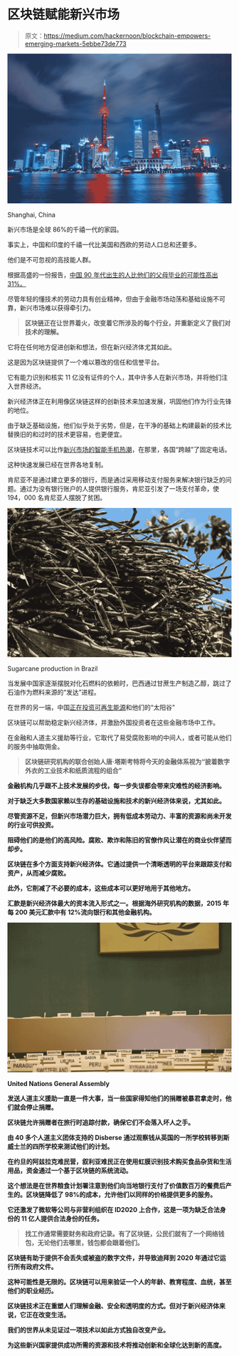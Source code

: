 # 区块链赋能新兴市场

> 原文：<https://medium.com/hackernoon/blockchain-empowers-emerging-markets-5ebbe73de773>

![](img/aeb422d7630d2ef84f0570d3bdebe07f.png)

Shanghai, China

新兴市场是全球 86%的千禧一代的家园。

事实上，中国和印度的千禧一代比美国和西欧的劳动人口总和还要多。

他们是不可忽视的高技能人群。

根据高盛的一份报告，[中国 90 年代出生的人比他们的父母毕业的可能性高出 31%。](https://seekingalpha.com/article/4131518-investing-emerging-millennial-boom)

尽管年轻的懂技术的劳动力具有创业精神，但由于金融市场动荡和基础设施不可靠，新兴市场难以获得牵引力。

> **区块链正在让世界着火，改变着它所涉及的每个行业，并重新定义了我们对技术的理解。**

它将在任何地方促进创新和想法，但在新兴经济体尤其如此。

这是因为区块链提供了一个难以篡改的信任和信誉平台。

它有能力识别和核实 11 亿没有证件的个人，其中许多人在新兴市场，并将他们注入世界经济。

新兴经济体正在利用像区块链这样的创新技术来加速发展，巩固他们作为行业先锋的地位。

由于缺乏基础设施，他们似乎处于劣势，但是，在干净的基础上构建最新的技术比替换旧的和过时的技术更容易，也更便宜。

区块链技术可以比作[新兴市场的智能手机热潮](https://www.mediatek.com/blog/emerging-markets-power-the-next-smartphone-boom)，在那里，各国“跨越”了固定电话。

这种快速发展已经在世界各地复制。

肯尼亚不是通过建立更多的银行，而是通过采用移动支付服务来解决银行缺乏的问题。通过为没有银行账户的人提供银行服务，肯尼亚引发了一场支付革命，使 194，000 名肯尼亚人摆脱了贫困。

![](img/098b10f79d6783e815254d53712f84a3.png)

Sugarcane production in Brazil

当发展中国家逐渐摆脱对化石燃料的依赖时，巴西通过甘蔗生产制造乙醇，跳过了石油作为燃料来源的“发达”进程。

在世界的另一端，中国[正在投资可再生能源](https://www.scientificamerican.com/article/solution-to-energy-and-climate-crises-in-game-of-leapfrog/)和他们的“太阳谷”

区块链可以帮助稳定新兴经济体，并激励外国投资者在这些金融市场中工作。

在金融和人道主义援助等行业，它取代了易受腐败影响的中间人，或者可能从他们的服务中抽取佣金。

> **区块链研究机构的联合创始人唐·塔斯考特将今天的金融体系**[](https://hbr.org/2017/03/how-blockchain-is-changing-finance)****视为“披着数字外衣的工业技术和纸质流程的组合”****

**金融机构几乎跟不上技术发展的步伐，每一步失误都会带来灾难性的经济影响。**

**对于缺乏大多数国家赖以生存的基础设施和技术的新兴经济体来说，尤其如此。**

**尽管资源不足，但新兴市场潜力巨大，拥有低成本劳动力、丰富的资源和尚未开发的行业可供投资。**

**阻碍他们的是他们的高风险。腐败、欺诈和陈旧的官僚作风让潜在的商业伙伴望而却步。**

**区块链在多个方面支持新兴经济体。它通过提供一个清晰透明的平台来跟踪支付和资产，从而减少腐败。**

**此外，它削减了不必要的成本，这些成本可以更好地用于其他地方。**

**汇款是新兴经济体最大的资本流入形式之一。根据海外研究机构的数据，2015 年每 200 美元汇款中有 12%流向银行和其他金融机构。**

**![](img/0848c82c9f6c6babb6415d25bf5cd986.png)**

**United Nations General Assembly**

**发送人道主义援助一直是一件大事，当一些国家得知他们的捐赠被暴君拿走时，他们就会停止捐赠。**

**区块链允许捐赠者在旅行时追踪付款，确保它们不会落入坏人之手。**

**由 40 多个人道主义团体支持的 Disberse 通过观察钱从英国的一所学校转移到斯威士兰的四所学校来测试他们的计划。**

**在约旦的阿兹拉克难民营，叙利亚难民正在使用虹膜识别技术购买食品杂货和生活用品，资金通过一个基于区块链的系统流动。**

**这个想法是在世界粮食计划署注意到他们向当地银行支付了价值数百万的餐费后产生的。区块链降低了 98%的成本，允许他们以同样的价格提供更多的服务。**

**它还激发了微软等公司与非营利组织在 ID2020 上合作，这是一项为缺乏合法身份的 11 亿人提供合法身份的任务。**

> ****找工作通常需要财务和政府记录。有了区块链，公民们就有了一个网络钱包，无论他们去哪里，钱包都会跟着他们。****

**区块链有助于提供不会丢失或被盗的数字文件，并导致迪拜到 2020 年通过它运行所有政府文件。**

**这种可能性是无限的。区块链可以用来验证一个人的年龄、教育程度、血统，甚至他们的职业经历。**

**区块链技术正在重塑人们理解金融、安全和透明度的方式。但对于新兴经济体来说，它正在改变生活。**

**我们的世界从未见证过一项技术以如此方式独自改变产业。**

**为这些新兴国家提供成功所需的资源和技术将推动创新和全球化达到新的高度。**